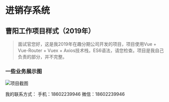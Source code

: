 # 进销存系统
## 曹阳工作项目样式（2019年）

> 面试官您好，这是我2019年在趣分期公司开发的项目，项目使用Vue + Vue-Router + Vuex + Axios技术栈，ES6语法，请您检查。项目是我自己负责的部分，并不完整。

### 一些业务展示图
![项目截图](https://raw.githubusercontent.com/shaoshanhuan/kl_jxc/master/_docs/video_2019-09-16_164641%5B00_00_06--00_00_26%5D.gif)


我的联系方式：
手机：18602239946
微信：18602239946
